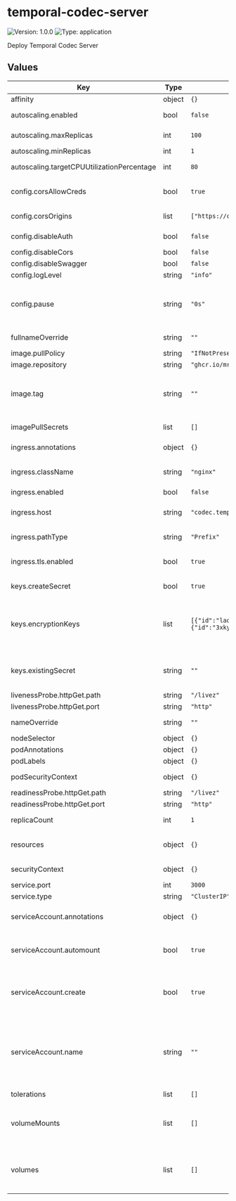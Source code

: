 # temporal-codec-server

![Version: 1.0.0](https://img.shields.io/badge/Version-1.0.0-informational?style=flat-square) ![Type: application](https://img.shields.io/badge/Type-application-informational?style=flat-square)

Deploy Temporal Codec Server

## Values

| Key | Type | Default | Description |
|-----|------|---------|-------------|
| affinity | object | `{}` | Node affinity |
| autoscaling.enabled | bool | `false` | Autoscaling enabled |
| autoscaling.maxReplicas | int | `100` | Maximum replicas |
| autoscaling.minReplicas | int | `1` | Minimum replicas |
| autoscaling.targetCPUUtilizationPercentage | int | `80` | When to trigger a new replica |
| config.corsAllowCreds | bool | `true` | Allow credentials to be sent through CORS |
| config.corsOrigins | list | `["https://cloud.temporal.io"]` | Origins allowed to use CORS |
| config.disableAuth | bool | `false` | Disable authentication |
| config.disableCors | bool | `false` | Disable CORS |
| config.disableSwagger | bool | `false` | Disable Swagger |
| config.logLevel | string | `"info"` | Log level |
| config.pause | string | `"0s"` | Pause before resolving the /decode and /encode endpoints |
| fullnameOverride | string | `""` | String to fully override names |
| image.pullPolicy | string | `"IfNotPresent"` | Image pull policy |
| image.repository | string | `"ghcr.io/mrsimonemms/temporal-codec-server/golang"` | Image repositiory |
| image.tag | string | `""` | Image tag - defaults to the chart's `AppVersion` if not set |
| imagePullSecrets | list | `[]` | Docker registry secret names |
| ingress.annotations | object | `{}` | Ingress annotations |
| ingress.className | string | `"nginx"` | Ingress class name, defaulting to [ingress-nginx](https://github.com/kubernetes/ingress-nginx) |
| ingress.enabled | bool | `false` | Enable ingress |
| ingress.host | string | `"codec.temporal.local"` | Domain to use for incoming requests |
| ingress.pathType | string | `"Prefix"` | Type for the root path |
| ingress.tls.enabled | bool | `true` | Enable TLS termination for requests |
| keys.createSecret | bool | `true` | Create the keys secret |
| keys.encryptionKeys | list | `[{"id":"laqcg6jzc3kx","key":"rgQfsrQKyLGWGoYPbWOn2KfwhdRueoLU"},{"id":"3xkyy9d0a1av","key":"54APIwgWHhF0bM365vdocJvXxEQNnw88"}]` | Encryption keys to use - these are examples to show the format used and should **NOT** be used |
| keys.existingSecret | string | `""` | Use an existing secret to populate the keys |
| livenessProbe.httpGet.path | string | `"/livez"` |  |
| livenessProbe.httpGet.port | string | `"http"` |  |
| nameOverride | string | `""` | String to partially override name |
| nodeSelector | object | `{}` | Node selector |
| podAnnotations | object | `{}` | Pod [annotations](https://kubernetes.io/docs/concepts/overview/working-with-objects/annotations/) |
| podLabels | object | `{}` | Pod [labels](https://kubernetes.io/docs/concepts/overview/working-with-objects/labels/) |
| podSecurityContext | object | `{}` | Pod's [security context](https://kubernetes.io/docs/tasks/configure-pod-container/security-context) |
| readinessProbe.httpGet.path | string | `"/livez"` |  |
| readinessProbe.httpGet.port | string | `"http"` |  |
| replicaCount | int | `1` | Number of replicas |
| resources | object | `{}` | Configure resources available |
| securityContext | object | `{}` | Container's security context |
| service.port | int | `3000` | Service's port |
| service.type | string | `"ClusterIP"` | Service's type |
| serviceAccount.annotations | object | `{}` | Annotations to add to the service account |
| serviceAccount.automount | bool | `true` | Automatically mount a ServiceAccount's API credentials? |
| serviceAccount.create | bool | `true` | Specifies whether a service account should be created |
| serviceAccount.name | string | `""` | The name of the service account to use. If not set and create is true, a name is generated using the fullname template |
| tolerations | list | `[]` | Node toleration |
| volumeMounts | list | `[]` | Additional volumeMounts on the output Deployment definition. |
| volumes | list | `[]` | Additional volumes on the output Deployment definition. |

